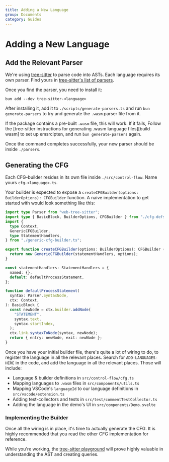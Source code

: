 ```yaml
---
title: Adding a New Language
group: Documents
category: Guides
---
```


# Adding a New Language

## Add the Relevant Parser

We're using [tree-sitter] to parse code into ASTs.
Each language requires its own parser.
Find yours in [tree-sitter's list of parsers][tree-sitter parsers].

Once you find the parser, you need to install it:

```shell
bun add --dev tree-sitter-<language>
```

After installing it, add it to `./scripts/generate-parsers.ts`
and run `bun generate-parsers` to try and generate the `.wasm` parser file from it.

If the package contains a pre-built `.wasm` file, this will work.
If it fails, Follow the [tree-sitter instructions for generating .wasm language files][build wasm] to set up emsrcipten,
and run `bun generate-parsers` again.

Once the command completes successfully, your new parser should be inside `./parsers`.

## Generating the CFG

Each CFG-builder resides in its own file inside `./src/control-flow`.
Name yours `cfg-<language>.ts`.

Your builder is expected to expose a `createCFGBuilder(options: BuilderOptions): CFGBuilder` function.
A naive implementation to get started with would look something like this:

```typescript
import type Parser from "web-tree-sitter";
import type { BasicBlock, BuilderOptions, CFGBuilder } from "./cfg-defs";
import {
  type Context,
  GenericCFGBuilder,
  type StatementHandlers,
} from "./generic-cfg-builder.ts";

export function createCFGBuilder(options: BuilderOptions): CFGBuilder {
  return new GenericCFGBuilder(statementHandlers, options);
}

const statementHandlers: StatementHandlers = {
  named: {},
  default: defaultProcessStatement,
};

function defaultProcessStatement(
  syntax: Parser.SyntaxNode,
  ctx: Context,
): BasicBlock {
  const newNode = ctx.builder.addNode(
    "STATEMENT",
    syntax.text,
    syntax.startIndex,
  );
  ctx.link.syntaxToNode(syntax, newNode);
  return { entry: newNode, exit: newNode };
}
```

Once you have your initial builder file, there's quite a lot of wiring to do,
to register the language in all the relevant places.
Search for `ADD-LANGUAGES-HERE` in the code, and add the language in all the relevant places.
Those will include:

- Language & builder definitions in `src/control-flow/cfg.ts`
- Mapping languages to `.wasm` files in `src/components/utils.ts`
- Mapping VSCode's `languageId` to our language definitions in `src/vscode/extension.ts`
- Adding test-collectors and tests in `src/test/commentTestCollector.ts`
- Adding the language in the demo's UI in `src/components/Demo.svelte`

### Implementing the Builder

Once all the wiring is in place, it's time to actually generate the CFG.
It is highly recommended that you read the other CFG implementation for reference.

While you're working, the [tree-sitter playground] will prove highly valuable in understanding the AST
and creating queries.

[tree-sitter]: https://tree-sitter.github.io/tree-sitter/
[tree-sitter parsers]: https://github.com/tree-sitter/tree-sitter/wiki/List-of-parsers
[tree-sitter playground]: https://tree-sitter.github.io/tree-sitter/playground
[build-wasm]: https://github.com/tree-sitter/tree-sitter/blob/master/lib/binding_web/README.md#generate-wasm-language-files
